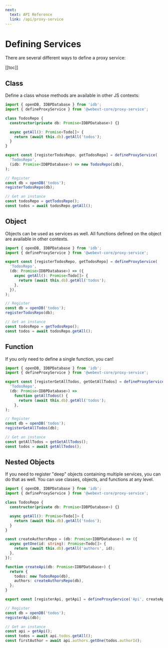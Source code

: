 ```yaml
---
next:
  text: API Reference
  link: /api/proxy-service
---
```


# Defining Services

There are several different ways to define a proxy service:

[[toc]]

## Class

Define a class whose methods are available in other JS contexts:

```ts
import { openDB, IDBPDatabase } from 'idb';
import { defineProxyService } from '@webext-core/proxy-service';

class TodosRepo {
  constructor(private db: Promise<IDBPDatabase>) {}

  async getAll(): Promise<Todo[]> {
    return (await this.db).getAll('todos');
  }
}

export const [registerTodosRepo, getTodosRepo] = defineProxyService(
  'TodosRepo',
  (idb: Promise<IDBPDatabase>) => new TodosRepo(idb),
);
```

```ts
// Register
const db = openDB('todos');
registerTodosRepo(db);
```

```ts
// Get an instance
const todosRepo = getTodosRepo();
const todos = await todosRepo.getAll();
```

## Object

Objects can be used as services as well. All functions defined on the object are available in other contexts.

```ts
import { openDB, IDBPDatabase } from 'idb';
import { defineProxyService } from '@webext-core/proxy-service';

export const [registerTodosRepo, getTodosRepo] = defineProxyService(
  'TodosRepo',
  (db: Promise<IDBPDatabase>) => ({
    async getAll(): Promise<Todo[]> {
      return (await this.db).getAll('todos');
    },
  }),
);
```

```ts
// Register
const db = openDB('todos');
registerTodosRepo(db);
```

```ts
// Get an instance
const todosRepo = getTodosRepo();
const todos = await todosRepo.getAll();
```

## Function

If you only need to define a single function, you can!

```ts
import { openDB, IDBPDatabase } from 'idb';
import { defineProxyService } from '@webext-core/proxy-service';

export const [registerGetAllTodos, getGetAllTodos] = defineProxyService(
  'TodosRepo',
  (db: Promise<IDBPDatabase>) =>
    function getAllTodos() {
      return (await this.db).getAll('todos');
    },
);
```

```ts
// Register
const db = openDB('todos');
registerGetAllTodos(db);
```

```ts
// Get an instance
const getAllTodos = getGetAllTodos();
const todos = await getAllTodos();
```

## Nested Objects

If you need to register "deep" objects containing multiple services, you can do that as well. You can use classes, objects, and functions at any level.

```ts
import { openDB, IDBPDatabase } from 'idb';
import { defineProxyService } from '@webext-core/proxy-service';

class TodosRepo {
  constructor(private db: Promise<IDBPDatabase>) {}

  async getAll(): Promise<Todo[]> {
    return (await this.db).getAll('todos');
  }
}

const createAuthorsRepo = (db: Promise<IDBPDatabase>) => ({
  async getOne(id: string): Promise<Todo[]> {
    return (await this.db).getAll('authors', id);
  },
});

function createApi(db: Promise<IDBPDatabase>) {
  return {
    todos: new TodosRepo(db),
    authors: createAuthorsRepo(db),
  };
}

export const [registerApi, getApi] = defineProxyService('Api', createApi);
```

```ts
// Register
const db = openDB('todos');
registerApi(db);
```

```ts
// Get an instance
const api = getApi();
const todos = await api.todos.getAll();
const firstAuthor = await api.authors.getOne(todos.authorId);
```
